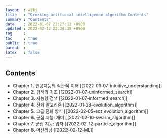 ```yaml
---
layout  : wiki
title   : "Grokking artificial intelligence algorithm Contents" 
summary : "Contents"
date    : 2022-01-07 22:27:12 +0900
updated : 2022-02-12 23:34:38 +0900
tag     : 
toc     : true
public  : true
parent  : 
latex   : false
---
```


## Contents
  * Chapter 1. 인공지능의 직관적 이해 [[2022-01-07-intuitive_understanding]]
  * Chapter 2. 검색의 기초 [[2022-01-07-uninformed_search]]
  * Chapter 3. 지능형 검색 [[2022-01-07-informed_search]]
  * Chapter 4. 진화 알고리즘 [[2022-01-28-evolution_algorithm]]
  * Chapter 5. 고급 진화 방식 [[2022-02-05-ext_evolution_algorithm]] 
  * Chapter 6. 군집 지능: 개미 [[2022-02-10-swarm_algorithm]]
  * Chapter 7. 군집 지능: 입자 [[2022-02-12-particle_algorithm]]
  * Chapter 8. 머신러닝 [[2022-02-12-ML]]
